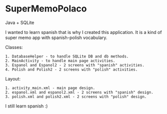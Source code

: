 # SuperMemoPolaco
Java + SQLite

I wanted to learn spanish that is why I created this application. It is a kind of super memo app with spanish-polish vocabulary.

Classes:

    1. DatabaseHelper - to handle SQLite DB and db methods.
    2. MainActivity - to handle main page activities.
    3. Espanol and Espanol2 - 2 screens with "spanish" activities. 
    4. Polish and Polish2 - 2 screens with "polish" activities.
    
Layout:

    1. activity_main.xml - main page design.
    2. espanol.xml and espanol2.xml - 2 screens with "spanish" design. 
    3. polish.xml and polish2.xml - 2 screens with "polish" design.
    
    
I still learn spanish :)    
